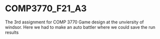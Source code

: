 # COMP3770_F21_A3

The 3rd assignment for COMP 3770 Game design at the unviersity of windsor. Here we had to make an auto battler where we could save the run results 
